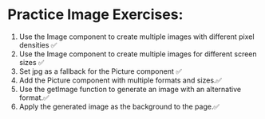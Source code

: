 # Practice Image Exercises:
1. Use the Image component to create multiple images with different pixel densities ✅
2. Use the Image component to create multiple images for different screen sizes ✅
3. Set jpg as a fallback for the Picture component ✅
4. Add the Picture component with multiple formats and sizes.✅
5. Use the getImage function to generate an image with an alternative format.✅
6. Apply the generated image as the background to the page.✅